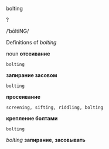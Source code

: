 bolting

?

/ˈbōltiNG/

Definitions of _bolting_

noun
**отсеивание**

    bolting
**запирание засовом**

    bolting
**просеивание**

    screening, sifting, riddling, bolting
**крепление болтами**

    bolting

_bolting_
**запирание**, **засовывать**